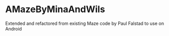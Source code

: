 # AMazeByMinaAndWils
Extended and refactored from existing Maze code by Paul Falstad to use on Android
